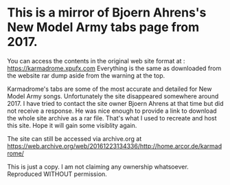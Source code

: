 # This is a mirror of Bjoern Ahrens's New Model Army tabs page from 2017.

You can access the contents in the original web site format at : https://karmadrome.xpufx.com
Everything is the same as downloaded from the website rar dump aside from the warning at the top.

Karmadrome's tabs are some of the most accurate and detailed for New Model Army songs. Unfortunately the site disappeared somewhere around 2017. I have tried to contact the site owner Bjoern Ahrens at that time but did not receive a response.
He was nice enough to provide a link to download the whole site archive as a rar file. That's what I used to recreate and host this site. Hope it will gain some visiblity again.

The site can still be accessed via archive.org at https://web.archive.org/web/20161223134336/http://home.arcor.de/karmadrome/

This is just a copy. I am not claiming any ownership whatsoever. Reproduced WITHOUT permission.
